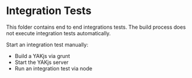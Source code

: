 # Integration Tests

This folder contains end to end integrations tests. The build process does not execute integration tests automatically.

Start an integration test manually:

* Build a YAKjs via grunt
* Start the YAKjs server
* Run an integration test via node

